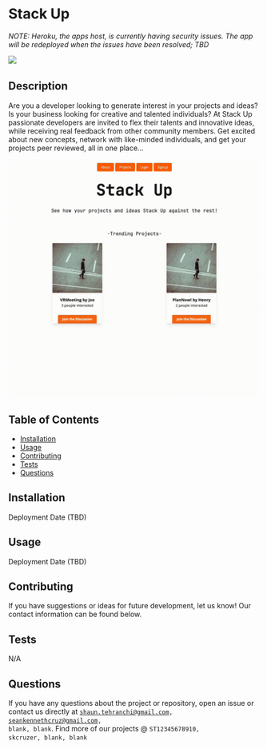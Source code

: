 # Stack Up
*NOTE: Heroku, the apps host, is currently having security issues. The app will be redeployed when the issues have been resolved; TBD*

<img src="https://img.shields.io/badge/License-MIT-blue.svg">

## Description
 Are you a developer looking to generate interest in your projects and ideas? Is your business looking for creative and talented individuals? At Stack Up passionate developers are invited to flex their talents and innovative ideas, while receiving real feedback from other community members. Get excited about new concepts, network with like-minded individuals, and get your projects peer reviewed, all in one place...
 
 ![Demo Gif](./demogif.gif)

## Table of Contents
- [Installation](#installation)
- [Usage](#usage)
- [Contributing](#contributing)
- [Tests](#tests)
- [Questions](#questions)
## Installation
Deployment Date (TBD)
## Usage
 Deployment Date (TBD)
## Contributing
 If you have suggestions or ideas for future development, let us know! Our contact information can be found below.
## Tests
 N/A
## Questions
If you have any questions about the project or repository, open an issue or contact us directly at <code>shaun.tehranchi@gmail.com, seankennethcruz@gmail.com, blank, blank</code>. Find more of our projects @ <code>ST12345678910, skcruzer, blank, blank</code>
 

